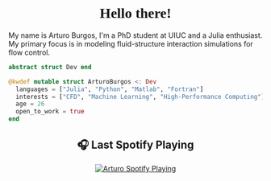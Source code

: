 <h1 align="center" style="font-family: 'Times', sans-serif;"> Hello there! </h1>  




My name is Arturo Burgos, I'm a PhD student at UIUC and a Julia enthusiast. My primary focus is in modeling fluid-structure interaction simulations for flow control.
  
```julia
abstract struct Dev end

@kwdef mutable struct ArturoBurgos <: Dev
  languages = ["Julia", "Python", "Matlab", "Fortran"]
  interests = ["CFD", "Machine Learning", "High-Performance Computing"]
  age = 26
  open_to_work = true
end
```
 
<h2 align="center"> 🎧 Last Spotify Playing</h2>

<p align="center">
    <a href="https://open.spotify.com/user/22izpiow2crgirhnndadakhta" target="_blank"><img alt = "Arturo Spotify Playing" src="https://novatorem-arturofburgos.vercel.app/api/spotify"></a>
</p>



